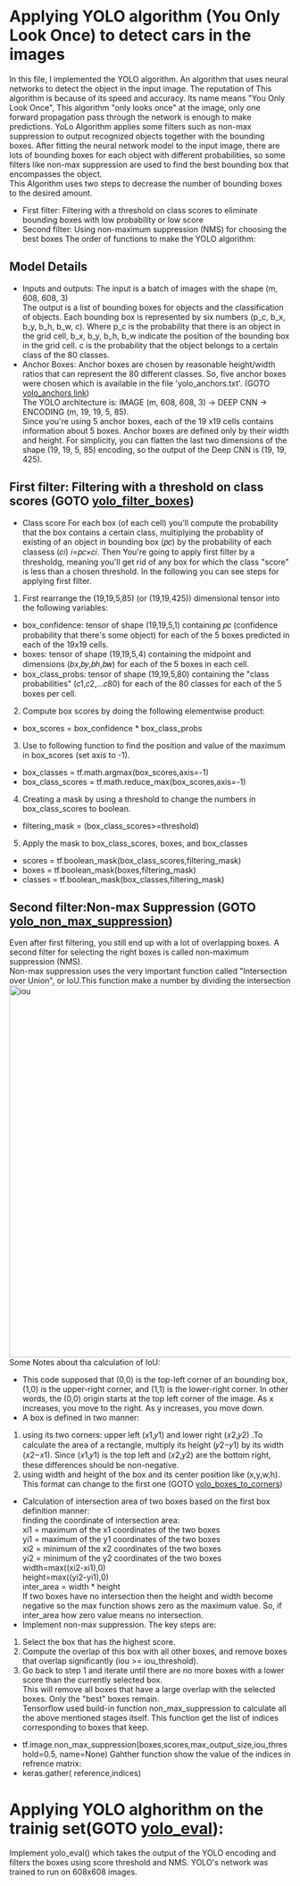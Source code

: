 # Applying YOLO algorithm (You Only Look Once) to detect cars in the images<br />

In this file, I implemented the YOLO algorithm. An algorithm that uses neural networks to detect the object in the input image. The reputation of This algorithm is because of its speed and accuracy. Its name means "You Only Look Once", This algorithm "only looks once" at the image, only one forward propagation pass through the network is enough to make predictions. YoLo Algorithm applies some filters such as non-max suppression to output recognized objects together with the bounding boxes. After fitting the neural network model to the input image, there are lots of bounding boxes for each object with different probabilities, so some filters like non-max suppression are used to find the best bounding box that encompasses the object. <br /> 
This Algorithm uses two steps to decrease the number of bounding boxes to the desired amount.<br />
* First filter: Filtering with a threshold on class scores to eliminate bounding boxes with low probability or low score 
* Second filter: Using non-maximum suppression (NMS) for choosing the best boxes
The order of functions to make the YOLO algorithm:<br />
 ## Model Details<br />
* Inputs and outputs: 
The input is a batch of images with the shape (m, 608, 608, 3)<br />
The output is a list of bounding boxes for objects and the classification of objects. Each bounding box is represented by six numbers (p_c, b_x, b_y, b_h, b_w, c). Where p_c is the probability that there is an object in the grid cell, b_x, b_y, b_h, b_w indicate the position of the bounding box in the grid cell. c is the probability that the object belongs to a certain class of the  80 classes. <br />
* Anchor Boxes:
Anchor boxes are chosen by reasonable height/width ratios that can represent the 80 different classes. So, five anchor boxes were chosen which is available in the file 'yolo_anchors.txt'. (GOTO [yolo_anchors link](https://github.com/Afsaneh-Karami/Neural-Networks-and-Deep-Learning/tree/main/Car%20detection%20with%20YOLO%20%20algorithm/Datasets)) <br />
The YOLO architecture is: IMAGE (m, 608, 608, 3) -> DEEP CNN -> ENCODING (m, 19, 19, 5, 85).<br />
Since you're using 5 anchor boxes, each of the 19 x19 cells contains information about 5 boxes. Anchor boxes are defined only by their width and height.
For simplicity, you can flatten the last two dimensions of the shape (19, 19, 5, 85) encoding, so the output of the Deep CNN is (19, 19, 425).<br />

 ## First filter: Filtering with a threshold on class scores (GOTO [yolo_filter_boxes](https://github.com/Afsaneh-Karami/Neural-Networks-and-Deep-Learning/blob/main/Car%20detection%20with%20YOLO%20%20algorithm/yolo_filter_boxes))<br /> 
* Class score 
For each box (of each cell) you'll compute the probability that the box contains a certain class, multiplying the probablity of existing of an object in bounding box (𝑝𝑐) by the probability of each classess (𝑐𝑖) 𝑖=𝑝𝑐×𝑐𝑖. Then You're going to apply first filter by a thresholdg, meaning you'll get rid of any box for which the class "score" is less than a chosen threshold. In the following you can see steps for applying first filter. <br />
1. First rearrange the (19,19,5,85) (or (19,19,425)) dimensional tensor into the following variables:<br />
* box_confidence: tensor of shape  (19,19,5,1)  containing  𝑝𝑐  (confidence probability that there's some object) for each of the 5 boxes predicted in each of the 19x19 cells.<br />
* boxes: tensor of shape  (19,19,5,4)  containing the midpoint and dimensions  (𝑏𝑥,𝑏𝑦,𝑏ℎ,𝑏𝑤)  for each of the 5 boxes in each cell.<br />
* box_class_probs: tensor of shape  (19,19,5,80)  containing the "class probabilities"  (𝑐1,𝑐2,...𝑐80)  for each of the 80 classes for each of the 5 boxes per cell.<br />
2. Compute box scores by doing the following elementwise product:<br />
* box_scores = box_confidence * box_class_probs <br />
3. Use to following function to find the position and value of the maximum in box_scores (set axis to -1).<br />
* box_classes = tf.math.argmax(box_scores,axis=-1)<br />
* box_class_scores = tf.math.reduce_max(box_scores,axis=-1)<br />
4. Creating a mask by using a threshold to change the numbers in box_class_scores to boolean.  <br />
* filtering_mask = (box_class_scores>=threshold)<br />
5. Apply the mask to box_class_scores, boxes, and box_classes<br />
* scores = tf.boolean_mask(box_class_scores,filtering_mask)<br />
* boxes = tf.boolean_mask(boxes,filtering_mask)<br />
* classes = tf.boolean_mask(box_classes,filtering_mask)<br />
 ## Second filter:Non-max Suppression (GOTO [yolo_non_max_suppression](https://github.com/Afsaneh-Karami/Neural-Networks-and-Deep-Learning/blob/main/Car%20detection%20with%20YOLO%20%20algorithm/yolo_non_max_suppression))<br /> 
Even after first filtering, you still end up with a lot of overlapping boxes. A second filter for selecting the right boxes is called non-maximum suppression (NMS).<br />
Non-max suppression uses the very important function called "Intersection over Union", or IoU.This function make a number by dividing the intersection <br />
<img width="667" alt="iou" src="https://user-images.githubusercontent.com/78735911/161514832-92a5344d-83d7-42f8-8e3a-fec71e34bab6.png"><br />
Some Notes about tha calculation of IoU:<br />
* This code supposed that (0,0) is the top-left corner of an bounding box, (1,0) is the upper-right corner, and (1,1) is the lower-right corner. In other words, the (0,0) origin starts at the top left corner of the image. As x increases, you move to the right. As y increases, you move down.
* A box is defined in two manner:
1. using its two corners: upper left  (𝑥1,𝑦1)  and lower right  (𝑥2,𝑦2) .To calculate the area of a rectangle, multiply its height  (𝑦2−𝑦1)  by its width  (𝑥2−𝑥1). Since  (𝑥1,𝑦1)  is the top left and  (𝑥2,𝑦2)  are the bottom right, these differences should be non-negative. <br />
2. using width and height of the box and its center position like (x,y,w,h). This format can change to the first one (GOTO [yolo_boxes_to_corners](https://github.com/Afsaneh-Karami/Neural-Networks-and-Deep-Learning/new/main/Car%20detection%20with%20YOLO%20%20algorithm))<br /> 
*  Calculation of intersection area of two boxes based on the first box definition manner:<br />
finding the coordinate of intersection area:<br />
xi1 = maximum of the x1 coordinates of the two boxes<br />
yi1 = maximum of the y1 coordinates of the two boxes<br />
xi2 = minimum of the x2 coordinates of the two boxes<br />
yi2 = minimum of the y2 coordinates of the two boxes<br />
width=max((xi2-xi1),0)<br />
height=max((yi2-yi1),0)<br />
inter_area = width * height <br />
If two boxes have no intersection then the height and width become negative so the max function shows zero as the maximum value. So, if inter_area how zero value means no intersection. <br />
* Implement non-max suppression. The key steps are:<br />
1. Select the box that has the highest score.<br />
2. Compute the overlap of this box with all other boxes, and remove boxes that overlap significantly (iou >= iou_threshold).<br />
3. Go back to step 1 and iterate until there are no more boxes with a lower score than the currently selected box.<br />
This will remove all boxes that have a large overlap with the selected boxes. Only the "best" boxes remain.<br />
Tensorflow used build-in function non_max_suppression to calculate all the above mentioned stages itself. This function get the list of indices corresponding to boxes that keep.<br />
* tf.image.non_max_suppression(boxes,scores,max_output_size,iou_threshold=0.5, name=None)
Gahther function show the value of the indices in refrence matrix: 
* keras.gather( reference,indices)
# Applying YOLO alghorithm on the trainig set(GOTO [yolo_eval](https://github.com/Afsaneh-Karami/Neural-Networks-and-Deep-Learning/blob/main/Car%20detection%20with%20YOLO%20%20algorithm/yolo_eval)):<br />
Implement yolo_eval() which takes the output of the YOLO encoding and filters the boxes using score threshold and NMS. YOLO's network was trained to run on 608x608 images.
 
  

  
  
  
 












